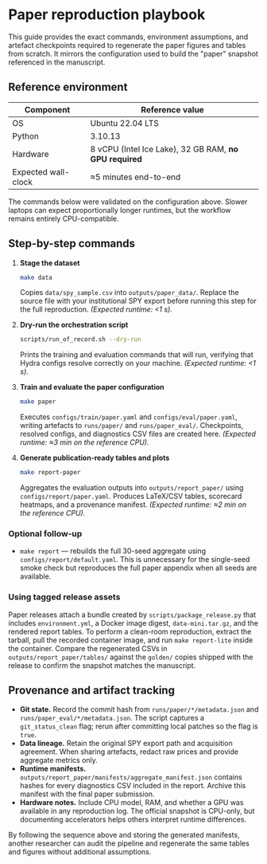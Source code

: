 # Paper reproduction playbook

This guide provides the exact commands, environment assumptions, and artefact
checkpoints required to regenerate the paper figures and tables from scratch.
It mirrors the configuration used to build the "paper" snapshot referenced in
the manuscript.

## Reference environment

| Component | Reference value |
| --- | --- |
| OS | Ubuntu 22.04 LTS |
| Python | 3.10.13 |
| Hardware | 8 vCPU (Intel Ice Lake), 32 GB RAM, **no GPU required** |
| Expected wall-clock | ≈5 minutes end-to-end |

The commands below were validated on the configuration above. Slower laptops
can expect proportionally longer runtimes, but the workflow remains entirely
CPU-compatible.

## Step-by-step commands

1. **Stage the dataset**
   ```bash
   make data
   ```
   Copies `data/spy_sample.csv` into `outputs/paper_data/`. Replace the source
   file with your institutional SPY export before running this step for the
   full reproduction. *(Expected runtime: <1 s).* 

2. **Dry-run the orchestration script**
   ```bash
   scripts/run_of_record.sh --dry-run
   ```
   Prints the training and evaluation commands that will run, verifying that
   Hydra configs resolve correctly on your machine. *(Expected runtime: <1 s).* 

3. **Train and evaluate the paper configuration**
   ```bash
   make paper
   ```
   Executes `configs/train/paper.yaml` and `configs/eval/paper.yaml`, writing
   artefacts to `runs/paper/` and `runs/paper_eval/`. Checkpoints, resolved
   configs, and diagnostics CSV files are created here. *(Expected runtime: ≈3
   min on the reference CPU).* 

4. **Generate publication-ready tables and plots**
   ```bash
   make report-paper
   ```
   Aggregates the evaluation outputs into `outputs/report_paper/` using
   `configs/report/paper.yaml`. Produces LaTeX/CSV tables, scorecard heatmaps,
   and a provenance manifest. *(Expected runtime: ≈2 min on the reference CPU).* 

### Optional follow-up

- `make report` — rebuilds the full 30-seed aggregate using
  `configs/report/default.yaml`. This is unnecessary for the single-seed smoke
  check but reproduces the full paper appendix when all seeds are available.

### Using tagged release assets

Paper releases attach a bundle created by `scripts/package_release.py` that
includes `environment.yml`, a Docker image digest, `data-mini.tar.gz`, and the
rendered report tables. To perform a clean-room reproduction, extract the
tarball, pull the recorded container image, and run `make report-lite` inside
the container. Compare the regenerated CSVs in `outputs/report_paper/tables/`
against the `golden/` copies shipped with the release to confirm the snapshot
matches the manuscript.

## Provenance and artifact tracking

- **Git state.** Record the commit hash from `runs/paper/*/metadata.json` and
  `runs/paper_eval/*/metadata.json`. The script captures a `git_status_clean`
  flag; rerun after committing local patches so the flag is `true`.
- **Data lineage.** Retain the original SPY export path and acquisition
  agreement. When sharing artefacts, redact raw prices and provide aggregate
  metrics only.
- **Runtime manifests.** `outputs/report_paper/manifests/aggregate_manifest.json`
  contains hashes for every diagnostics CSV included in the report. Archive this
  manifest with the final paper submission.
- **Hardware notes.** Include CPU model, RAM, and whether a GPU was available in
  any reproduction log. The official snapshot is CPU-only, but documenting
  accelerators helps others interpret runtime differences.

By following the sequence above and storing the generated manifests, another
researcher can audit the pipeline and regenerate the same tables and figures
without additional assumptions.
